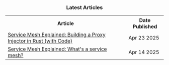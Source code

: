 <h3 align="center">Latest Articles</h3>
<table>
  <tr>
    <th>Article</th>
    <th>Date Published</th>
  </tr>
  <tr>
    <td>
    <a href ="https://blog.cortexflow.org/the-proxy-injector/">
       Service Mesh Explained: Building a Proxy Injector in Rust (with Code)
    </a>
    </td>
    <td>Apr 23 2025</td>
  </tr>
    <tr>
    <td>
    <a href ="https://blog.cortexflow.org/what-is-a-service-mesh/">
        Service Mesh Explained: What's a service mesh?
    </a>
    </td>
    <td>Apr 14 2025 </td>
  </tr>
</table>
